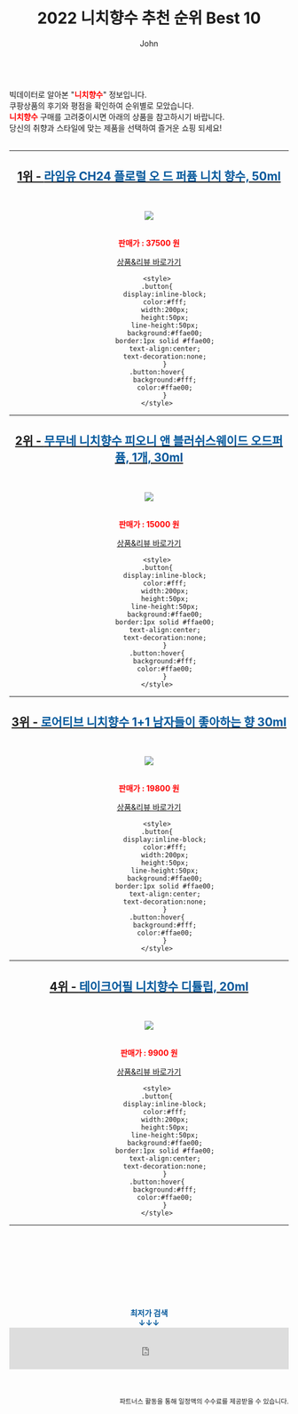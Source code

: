 ﻿---
layout: post
title:  "2022 니치향수 추천 순위 Best 10"
author: John
categories: [ 화장품/미용 ]
tags: [ 니치향수, 니치향수 뜻, 니치향수 브랜드 순위, 니치향수 브랜드, 니치향수 나무위키, 니치향수 단점, 니치향수 더쿠, 니치향수 저렴이, 니치향수 트렌드, 니치향수 시장 ]
image: https://static.coupangcdn.com/image/retail/images/2272164024794185-ceac4cbf-f5ae-4065-b728-fb97e6e7174f.jpg 
description: "2022 니치향수 추천 순위 Best 10 관련 상품으로 가장 고객 선호도가 높은 제품입니다."
toc: true
toc_sticky: true
---

<br>
빅데이터로 알아본 "<b><font color='#ff0000'>니치향수</font></b>" 정보입니다.
<br>
쿠팡상품의 후기와 평점을 확인하여 순위별로 모았습니다.
<br>
<b><font color='#ff0000'>니치향수</font></b>  구매를 고려중이시면 아래의 상품을 참고하시기 바랍니다.
<br>
당신의 취향과 스타일에 맞는 제품을 선택하여 즐거운 쇼핑 되세요!
<br><br>
<hr>
<p>
    
<center><h2><a href="https://link.coupang.com/re/AFFSDP?lptag=AF7307611&pageKey=5273265801&itemId=7521485483&vendorItemId=74812204011&traceid=V0-153-b713cc578c6fbcb6&requestid=20221205123013237411104" target="_blank"><b>1위 - <font color='#01579B'>라임유 CH24 플로럴 오 드 퍼퓸 니치 향수, 50ml</font></b></a></h2><br>

<a href="https://link.coupang.com/re/AFFSDP?lptag=AF7307611&pageKey=5273265801&itemId=7521485483&vendorItemId=74812204011&traceid=V0-153-b713cc578c6fbcb6&requestid=20221205123013237411104" target="_blank"><img src="https://static.coupangcdn.com/image/retail/images/2272164024794185-ceac4cbf-f5ae-4065-b728-fb97e6e7174f.jpg"></a><br><br>

<b><font color='#ff0000'>판매가 : 37500 원</font></b><br>

<a href="https://link.coupang.com/re/AFFSDP?lptag=AF7307611&pageKey=5273265801&itemId=7521485483&vendorItemId=74812204011&traceid=V0-153-b713cc578c6fbcb6&requestid=20221205123013237411104" target="_blank" class="button">상품&리뷰 바로가기</a><p>

        <style>
        .button{
            display:inline-block;
            color:#fff;
            width:200px;
            height:50px;
            line-height:50px;
            background:#ffae00;
            border:1px solid #ffae00;
            text-align:center;
            text-decoration:none;
            }
        .button:hover{
            background:#fff;
            color:#ffae00;
            }
        </style>

<hr>

<center><h2><a href="https://link.coupang.com/re/AFFSDP?lptag=AF7307611&pageKey=6842099875&itemId=16273209923&vendorItemId=82838761030&traceid=V0-153-94f8e319d452dc65&requestid=20221205123013237411104" target="_blank"><b>2위 - <font color='#01579B'>무무네 니치향수 피오니 앤 블러쉬스웨이드 오드퍼퓸, 1개, 30ml</font></b></a></h2><br>

<a href="https://link.coupang.com/re/AFFSDP?lptag=AF7307611&pageKey=6842099875&itemId=16273209923&vendorItemId=82838761030&traceid=V0-153-94f8e319d452dc65&requestid=20221205123013237411104" target="_blank"><img src="https://static.coupangcdn.com/image/vendor_inventory/7b80/4f8e56c7bfebd9fe4108b2a417e12940a6b096392d8aafc072f061102601.jpg"></a><br><br>

<b><font color='#ff0000'>판매가 : 15000 원</font></b><br>

<a href="https://link.coupang.com/re/AFFSDP?lptag=AF7307611&pageKey=6842099875&itemId=16273209923&vendorItemId=82838761030&traceid=V0-153-94f8e319d452dc65&requestid=20221205123013237411104" target="_blank" class="button">상품&리뷰 바로가기</a><p>

        <style>
        .button{
            display:inline-block;
            color:#fff;
            width:200px;
            height:50px;
            line-height:50px;
            background:#ffae00;
            border:1px solid #ffae00;
            text-align:center;
            text-decoration:none;
            }
        .button:hover{
            background:#fff;
            color:#ffae00;
            }
        </style>

<hr>

<center><h2><a href="https://link.coupang.com/re/AFFSDP?lptag=AF7307611&pageKey=1947533546&itemId=5146775711&vendorItemId=71293888632&traceid=V0-153-99ffb25d29738f66&requestid=20221205123013237411104" target="_blank"><b>3위 - <font color='#01579B'>로어티브 니치향수 1+1 남자들이 좋아하는 향 30ml</font></b></a></h2><br>

<a href="https://link.coupang.com/re/AFFSDP?lptag=AF7307611&pageKey=1947533546&itemId=5146775711&vendorItemId=71293888632&traceid=V0-153-99ffb25d29738f66&requestid=20221205123013237411104" target="_blank"><img src="https://static.coupangcdn.com/image/vendor_inventory/1bc9/0126d7d0502abe1d9e3e5b3ada5501e57afec3a67a1372753e7e7b9ce9b8.jpg"></a><br><br>

<b><font color='#ff0000'>판매가 : 19800 원</font></b><br>

<a href="https://link.coupang.com/re/AFFSDP?lptag=AF7307611&pageKey=1947533546&itemId=5146775711&vendorItemId=71293888632&traceid=V0-153-99ffb25d29738f66&requestid=20221205123013237411104" target="_blank" class="button">상품&리뷰 바로가기</a><p>

        <style>
        .button{
            display:inline-block;
            color:#fff;
            width:200px;
            height:50px;
            line-height:50px;
            background:#ffae00;
            border:1px solid #ffae00;
            text-align:center;
            text-decoration:none;
            }
        .button:hover{
            background:#fff;
            color:#ffae00;
            }
        </style>

<hr>

<center><h2><a href="https://link.coupang.com/re/AFFSDP?lptag=AF7307611&pageKey=6078158900&itemId=11253510207&vendorItemId=78530564762&traceid=V0-153-158e740a4b4e8e21&requestid=20221205123013237411104" target="_blank"><b>4위 - <font color='#01579B'>테이크어필 니치향수 디튤립, 20ml</font></b></a></h2><br>

<a href="https://link.coupang.com/re/AFFSDP?lptag=AF7307611&pageKey=6078158900&itemId=11253510207&vendorItemId=78530564762&traceid=V0-153-158e740a4b4e8e21&requestid=20221205123013237411104" target="_blank"><img src="https://static.coupangcdn.com/image/retail/images/1072314306718113-c47221ab-a583-43ce-a696-1942d6aa1de7.png"></a><br><br>

<b><font color='#ff0000'>판매가 : 9900 원</font></b><br>

<a href="https://link.coupang.com/re/AFFSDP?lptag=AF7307611&pageKey=6078158900&itemId=11253510207&vendorItemId=78530564762&traceid=V0-153-158e740a4b4e8e21&requestid=20221205123013237411104" target="_blank" class="button">상품&리뷰 바로가기</a><p>

        <style>
        .button{
            display:inline-block;
            color:#fff;
            width:200px;
            height:50px;
            line-height:50px;
            background:#ffae00;
            border:1px solid #ffae00;
            text-align:center;
            text-decoration:none;
            }
        .button:hover{
            background:#fff;
            color:#ffae00;
            }
        </style>

<hr>

<br><br><br><br><br><br><br>
<center><b><font color='#01579B' size='medium'>최저가 검색<br>
↓↓↓</font></b></center>
<center><iframe src="https://coupa.ng/b1Tbjx" width="100%" height="75" frameborder="0" scrolling="no" referrerpolicy="unsafe-url"></iframe></center>
<br><br>
<p>
<small>
    <div align="right">파트너스 활동을 통해 일정액의 수수료를 제공받을 수 있습니다.</div>
</small>
</p>
